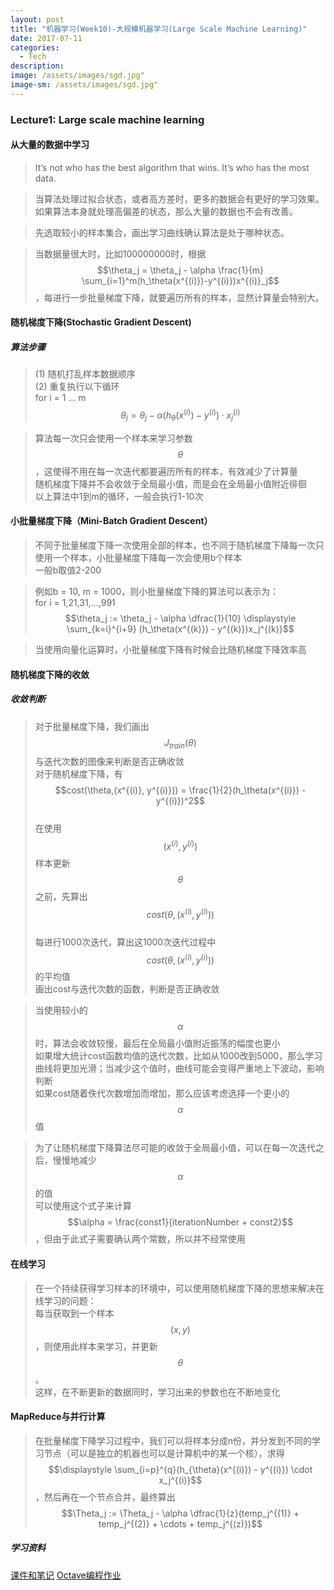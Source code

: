```yaml
---
layout: post
title: "机器学习(Week10)-大规模机器学习(Large Scale Machine Learning)"
date: 2017-07-11
categories:
  - Tech
description: 
image: /assets/images/sgd.jpg"
image-sm: /assets/images/sgd.jpg"
---
```

<script type="text/javascript" async
  src="https://cdnjs.cloudflare.com/ajax/libs/mathjax/2.7.1/MathJax.js?config=TeX-MML-AM_CHTML">
</script>

### Lecture1: Large scale machine learning

#### 从大量的数据中学习

> It’s not who has the best algorithm that wins. It’s who has the most data.<br/>

> 当算法处理过拟合状态，或者高方差时，更多的数据会有更好的学习效果。如果算法本身就处理高偏差的状态，那么大量的数据也不会有改善。<br/>

> 先选取较小的样本集合，画出学习曲线确认算法是处于哪种状态。<br/>

> 当数据量很大时，比如100000000时，根据$$\theta_j = \theta_j - \alpha \frac{1}{m} \sum_{i=1}^m(h_\theta(x^{(i)})-y^{(i)})x^{(i)}_j$$，每进行一步批量梯度下降，就要遍历所有的样本，显然计算量会特别大。

#### 随机梯度下降(Stochastic Gradient Descent)

##### 算法步骤

> (1) 随机打乱样本数据顺序<br/>
> (2) 重复执行以下循环<br/>
> for i = 1 ... m <br/>
> $$ \theta_j = \theta_j - \alpha (h_{\theta}(x^{(i)}) - y^{(i)}) \cdot x^{(i)}_j$$

> 算法每一次只会使用一个样本来学习参数$$\theta$$，这使得不用在每一次迭代都要遍历所有的样本，有效减少了计算量<br/>
> 随机梯度下降并不会收敛于全局最小值，而是会在全局最小值附近徘徊<br/>
> 以上算法中1到m的循环，一般会执行1-10次

#### 小批量梯度下降（Mini-Batch Gradient Descent）

> 不同于批量梯度下降一次使用全部的样本，也不同于随机梯度下降每一次只使用一个样本，小批量梯度下降每一次会使用b个样本<br/>
> 一般b取值2-200

> 例如b = 10, m = 1000，则小批量梯度下降的算法可以表示为：<br/>
> for i = 1,21,31,...,991<br/>
> $$\theta_j := \theta_j - \alpha \dfrac{1}{10} \displaystyle \sum_{k=i}^{i+9} (h_\theta(x^{(k)}) - y^{(k)})x_j^{(k)}$$

> 当使用向量化运算时，小批量梯度下降有时候会比随机梯度下降效率高

#### 随机梯度下降的收敛

##### 收敛判断

> 对于批量梯度下降，我们画出$$J_{train}(\theta)$$与迭代次数的图像来判断是否正确收敛<br/>
> 对于随机梯度下降，有$$cost(\theta,(x^{(i)}, y^{(i)})) = \frac{1}{2}(h_\theta(x^{(i)}) - y^{(i)})^2$$<br/>
> 在使用$$(x^{(i)}, y^{(i)})$$样本更新$$\theta$$之前，先算出$$cost(\theta,(x^{(i)}, y^{(i)}))$$<br/>
> 每进行1000次迭代，算出这1000次迭代过程中$$cost(\theta,(x^{(i)}, y^{(i)}))$$的平均值<br/>
> 画出cost与迭代次数的函数，判断是否正确收敛

> 当使用较小的$$\alpha$$时，算法会收敛较慢，最后在全局最小值附近振荡的幅度也更小<br/>
> 如果增大统计cost函数均值的迭代次数，比如从1000改到5000，那么学习曲线将更加光滑；当减少这个值时，曲线可能会变得严重地上下波动，影响判断<br/>
> 如果cost随着佚代次数增加而增加，那么应该考虑选择一个更小的$$\alpha$$值

> 为了让随机梯度下降算法尽可能的收敛于全局最小值，可以在每一次迭代之后，慢慢地减少$$\alpha$$的值<br/>
> 可以使用这个式子来计算$$\alpha = \frac{const1}{iterationNumber + const2}$$，但由于此式子需要确认两个常数，所以并不经常使用<br/>

#### 在线学习

> 在一个持续获得学习样本的环境中，可以使用随机梯度下降的思想来解决在线学习的问题：<br/>
> 每当获取到一个样本$$(x,y)$$，则使用此样本来学习，并更新$$\theta$$。<br/>
> 这样，在不断更新的数据同时，学习出来的参数也在不断地变化

#### MapReduce与并行计算

> 在批量梯度下降学习过程中，我们可以将样本分成n份，并分发到不同的学习节点（可以是独立的机器也可以是计算机中的某一个核），求得$$\displaystyle \sum_{i=p}^{q}(h_{\theta}(x^{(i)}) - y^{(i)}) \cdot x_j^{(i)}$$，然后再在一个节点合并，最终算出$$\Theta_j := \Theta_j - \alpha \dfrac{1}{z}(temp_j^{(1)} + temp_j^{(2)} + \cdots + temp_j^{(z)})$$


##### 学习资料

[课件和笔记](http://pan.baidu.com/s/1hsGETb2)
[Octave编程作业](https://github.com/xiaochai/ml_assignment)

